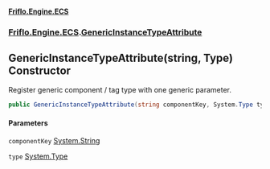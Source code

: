 #### [Friflo.Engine.ECS](index.md 'index')
### [Friflo.Engine.ECS](Friflo.Engine.ECS.md 'Friflo.Engine.ECS').[GenericInstanceTypeAttribute](GenericInstanceTypeAttribute.md 'Friflo.Engine.ECS.GenericInstanceTypeAttribute')

## GenericInstanceTypeAttribute(string, Type) Constructor

Register generic component / tag type with one generic parameter.

```csharp
public GenericInstanceTypeAttribute(string componentKey, System.Type type);
```
#### Parameters

<a name='Friflo.Engine.ECS.GenericInstanceTypeAttribute.GenericInstanceTypeAttribute(string,System.Type).componentKey'></a>

`componentKey` [System.String](https://docs.microsoft.com/en-us/dotnet/api/System.String 'System.String')

<a name='Friflo.Engine.ECS.GenericInstanceTypeAttribute.GenericInstanceTypeAttribute(string,System.Type).type'></a>

`type` [System.Type](https://docs.microsoft.com/en-us/dotnet/api/System.Type 'System.Type')